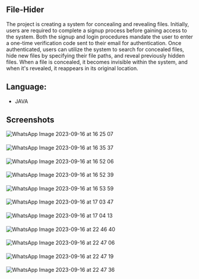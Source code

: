 ## File-Hider
The project is creating a system for concealing and revealing files. Initially, users are required to complete a signup process before gaining access to the system. Both the signup and login procedures mandate the user to enter a one-time verification code sent to their email for authentication. Once authenticated, users can utilize the system to search for concealed files, hide new files by specifying their file paths, and reveal previously hidden files. When a file is concealed, it becomes invisible within the system, and when it's revealed, it reappears in its original location.

## Language:
- JAVA

## Screenshots
![WhatsApp Image 2023-09-16 at 16 25 07](https://github.com/arnab082/File-Hider/assets/109888029/3939d38f-d2b9-47b3-a51b-744eb53aa65a)
####
![WhatsApp Image 2023-09-16 at 16 35 37](https://github.com/arnab082/File-Hider/assets/109888029/c054224b-b0a2-478f-8b18-3a9b734321c5)
####
![WhatsApp Image 2023-09-16 at 16 52 06](https://github.com/arnab082/File-Hider/assets/109888029/e8cc087b-0ce2-49a5-89f0-b8a59349cea9)
####
![WhatsApp Image 2023-09-16 at 16 52 39](https://github.com/arnab082/File-Hider/assets/109888029/095d54a8-e910-401c-a3db-3e1f78ae542f)
####
![WhatsApp Image 2023-09-16 at 16 53 59](https://github.com/arnab082/File-Hider/assets/109888029/2f3df48a-0b99-402e-bcb6-fe55a3554d6b)
####
![WhatsApp Image 2023-09-16 at 17 03 47](https://github.com/arnab082/File-Hider/assets/109888029/cd9db59c-ca7f-4645-b315-d1d0d467e839)
####
![WhatsApp Image 2023-09-16 at 17 04 13](https://github.com/arnab082/File-Hider/assets/109888029/bb10216c-eb59-462d-8ddc-10bda3c24bb3)
####
![WhatsApp Image 2023-09-16 at 22 46 40](https://github.com/arnab082/File-Hider/assets/109888029/73d4a593-5c4b-4dbe-ad3b-c9c54a2eed0a)
####
![WhatsApp Image 2023-09-16 at 22 47 06](https://github.com/arnab082/File-Hider/assets/109888029/9418e045-dc41-4a6c-bd17-d9642bd9857a)
####
![WhatsApp Image 2023-09-16 at 22 47 19](https://github.com/arnab082/File-Hider/assets/109888029/e402d361-6800-4346-8323-dff125115719)
####
![WhatsApp Image 2023-09-16 at 22 47 36](https://github.com/arnab082/File-Hider/assets/109888029/746361e6-2a74-4821-8521-6ad9eecce905)
